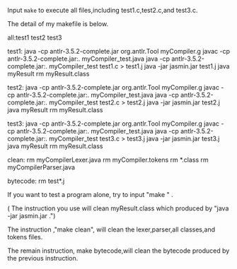 Input `make` to execute all files,including test1.c,test2.c,and test3.c.

The detail of my makefile is below.


all:test1 test2 test3

test1:
	java  -cp antlr-3.5.2-complete.jar org.antlr.Tool myCompiler.g
	javac -cp antlr-3.5.2-complete.jar:. myCompiler_test.java
	java  -cp antlr-3.5.2-complete.jar:. myCompiler_test test1.c > test1.j
	java -jar jasmin.jar test1.j
	java myResult
	rm myResult.class

test2:
	java  -cp antlr-3.5.2-complete.jar org.antlr.Tool myCompiler.g
	javac -cp antlr-3.5.2-complete.jar:. myCompiler_test.java
	java  -cp antlr-3.5.2-complete.jar:. myCompiler_test test2.c > test2.j
	java -jar jasmin.jar test2.j
	java myResult
	rm myResult.class

test3:
	java  -cp antlr-3.5.2-complete.jar org.antlr.Tool myCompiler.g
	javac -cp antlr-3.5.2-complete.jar:. myCompiler_test.java
	java  -cp antlr-3.5.2-complete.jar:. myCompiler_test test3.c > test3.j
	java -jar jasmin.jar test3.j
	java myResult
	rm myResult.class

clean:
	rm myCompilerLexer.java 
	rm myCompiler.tokens 
	rm *.class 
	rm myCompilerParser.java 
	
bytecode:
	rm test*.j


If you want to test a program alone, try to input "make <filename>" .

( The instruction you use will clean myResult.class which produced by "java -jar jasmin.jar <bytecode>.")

The instruction ,"make clean", will clean the lexer,parser,all classes,and tokens files.

The remain instruction, make bytecode,will clean the bytecode produced by the previous instruction.
